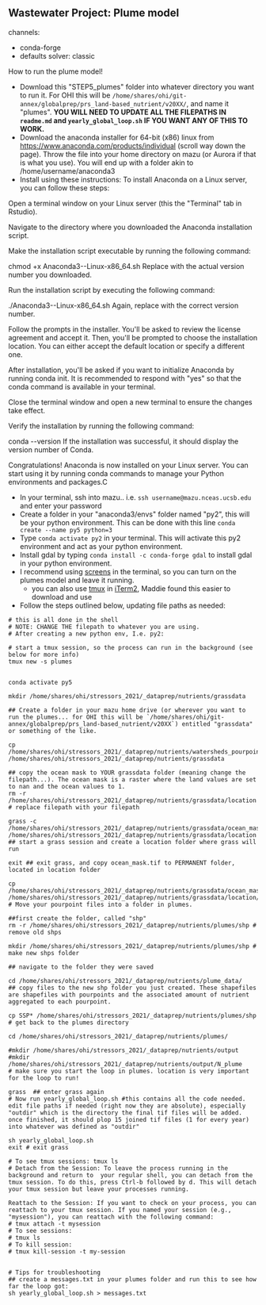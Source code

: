 ## Wastewater Project: Plume model 

channels:
  - conda-forge
  - defaults
solver: classic


How to run the plume model! 

 - Download this "STEP5_plumes" folder into whatever directory you want to run it. For OHI this will be `/home/shares/ohi/git-annex/globalprep/prs_land-based_nutrient/v20XX/`, and name it "plumes". **YOU WILL NEED TO UPDATE ALL THE FILEPATHS IN `readme.md` and `yearly_global_loop.sh` IF YOU WANT ANY OF THIS TO WORK.** 
 - Download the anaconda installer for 64-bit (x86) linux from https://www.anaconda.com/products/individual (scroll way down the page). Throw the file into your home directory on mazu (or Aurora if that is what you use). You will end up with a folder akin to /home/username/anaconda3
- Install using these instructions:
To install Anaconda on a Linux server, you can follow these steps:

Open a terminal window on your Linux server (this the "Terminal" tab in Rstudio).

Navigate to the directory where you downloaded the Anaconda installation script.

Make the installation script executable by running the following command:

chmod +x Anaconda3-<version>-Linux-x86_64.sh
Replace <version> with the actual version number you downloaded.

Run the installation script by executing the following command:

./Anaconda3-<version>-Linux-x86_64.sh
Again, replace <version> with the correct version number.

Follow the prompts in the installer. You'll be asked to review the license agreement and accept it. Then, you'll be prompted to choose the installation location. You can either accept the default location or specify a different one.

After installation, you'll be asked if you want to initialize Anaconda by running conda init. It is recommended to respond with "yes" so that the conda command is available in your terminal.

Close the terminal window and open a new terminal to ensure the changes take effect.

Verify the installation by running the following command:

conda --version
If the installation was successful, it should display the version number of Conda.

Congratulations! Anaconda is now installed on your Linux server. You can start using it by running conda commands to manage your Python environments and packages.C

 - In your terminal, ssh into mazu.. i.e. `ssh username@mazu.nceas.ucsb.edu` and enter your password
 - Create a folder in your "anaconda3/envs" folder named "py2", this will be your python environment. This can be done with this line `conda create --name py5 python=3`
 - Type `conda activate py2` in your terminal. This will activate this py2 environment and act as your python environment. 
 - Install gdal by typing `conda install -c conda-forge gdal` to install gdal in your python environment. 
 - I recommend using [screens](http://www.kinnetica.com/2011/05/29/using-screen-on-mac-os-x/) in the terminal, so you can turn on the plumes model and leave it running.
    + you can also use [tmux](https://www.hamvocke.com/blog/a-quick-and-easy-guide-to-tmux/) in [iTerm2](https://iterm2.com/), Maddie found this easier to download and use
 - Follow the steps outlined below, updating file paths as needed: 

 ```
# this is all done in the shell
# NOTE: CHANGE THE filepath to whatever you are using. 
# After creating a new python env, I.e. py2: 

# start a tmux session, so the process can run in the background (see below for more info)
tmux new -s plumes


conda activate py5

mkdir /home/shares/ohi/stressors_2021/_dataprep/nutrients/grassdata

## Create a folder in your mazu home drive (or wherever you want to run the plumes... for OHI this will be `/home/shares/ohi/git-annex/globalprep/prs_land-based_nutrient/v20XX`) entitled "grassdata" or something of the like.

cp /home/shares/ohi/stressors_2021/_dataprep/nutrients/watersheds_pourpoints/ocean_mask.tif /home/shares/ohi/stressors_2021/_dataprep/nutrients/grassdata

## copy the ocean mask to YOUR grassdata folder (meaning change the filepath...). The ocean mask is a raster where the land values are set to nan and the ocean values to 1.
rm -r /home/shares/ohi/stressors_2021/_dataprep/nutrients/grassdata/location # replace filepath with your filepath

grass -c /home/shares/ohi/stressors_2021/_dataprep/nutrients/grassdata/ocean_mask.tif /home/shares/ohi/stressors_2021/_dataprep/nutrients/grassdata/location ## start a grass session and create a location folder where grass will run 

exit ## exit grass, and copy ocean_mask.tif to PERMANENT folder, located in location folder

cp /home/shares/ohi/stressors_2021/_dataprep/nutrients/grassdata/ocean_mask.tif /home/shares/ohi/stressors_2021/_dataprep/nutrients/grassdata/location/PERMANENT
# Move your pourpoint files into a folder in plumes. 

##first create the folder, called "shp" 
rm -r /home/shares/ohi/stressors_2021/_dataprep/nutrients/plumes/shp # remove old shps
 
mkdir /home/shares/ohi/stressors_2021/_dataprep/nutrients/plumes/shp # make new shps folder

## navigate to the folder they were saved 

cd /home/shares/ohi/stressors_2021/_dataprep/nutrients/plume_data/
## copy files to the new shp folder you just created. These shapefiles are shapefiles with pourpoints and the associated amount of nutrient aggregated to each pourpoint.

cp SSP* /home/shares/ohi/stressors_2021/_dataprep/nutrients/plumes/shp
# get back to the plumes directory

cd /home/shares/ohi/stressors_2021/_dataprep/nutrients/plumes/

#mkdir /home/shares/ohi/stressors_2021/_dataprep/nutrients/output
#mkdir /home/shares/ohi/stressors_2021/_dataprep/nutrients/output/N_plume
# make sure you start the loop in plumes. location is very important for the loop to run!

grass  ## enter grass again
# Now run yearly_global_loop.sh #this contains all the code needed. edit file paths if needed (right now they are absolute), especially "outdir" which is the directory the final tif files will be added. once finished, it should plop 15 joined tif files (1 for every year) into whatever was defined as "outdir"

sh yearly_global_loop.sh
exit # exit grass

# To see tmux sessions: tmux ls
# Detach from the Session: To leave the process running in the background and return to  your regular shell, you can detach from the tmux session. To do this, press Ctrl-b followed by d. This will detach your tmux session but leave your processes running.

Reattach to the Session: If you want to check on your process, you can reattach to your tmux session. If you named your session (e.g., "mysession"), you can reattach with the following command:
# tmux attach -t mysession
# To see sessions:
# tmux ls 
# To kill session:
# tmux kill-session -t my-session


# Tips for troubleshooting
## create a messages.txt in your plumes folder and run this to see how far the loop got: 
sh yearly_global_loop.sh > messages.txt
```